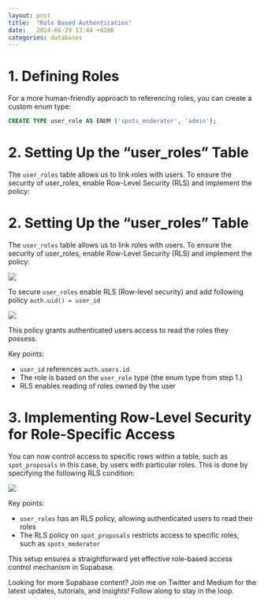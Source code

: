 ```yaml
---
layout: post
title:  "Role Based Authentication"
date:   2024-08-29 13:44 +0200
categories: databases
---
```

# 1. Defining Roles

For a more human-friendly approach to referencing roles, you can create a custom enum type:
```sql
CREATE TYPE user_role AS ENUM ('spots_moderator', 'admin');
```

# 2. Setting Up the “user_roles” Table

The `user_roles` table allows us to link roles with users. To ensure the security of user_roles, enable Row-Level Security (RLS) and implement the policy:

# 2. Setting Up the “user_roles” Table

The `user_roles` table allows us to link roles with users. To ensure the security of user_roles, enable Row-Level Security (RLS) and implement the policy:

![](https://miro.medium.com/v2/resize:fit:525/1*bgt9cwgv-PIP22xNMQ_m2g.png)

To secure `user_roles` enable RLS (Row-level security) and add following policy `auth.uid() = user_id`

![](https://miro.medium.com/v2/resize:fit:700/1*2TH1olH83xgtjYJ7Ad3Shw.png)

This policy grants authenticated users access to read the roles they possess.

Key points:

- `user_id` references `auth.users.id`
- The role is based on the `user_role` type (the enum type from step 1.)
- RLS enables reading of roles owned by the user

# 3. Implementing Row-Level Security for Role-Specific Access

You can now control access to specific rows within a table, such as `spot_proposals` in this case, by users with particular roles. This is done by specifying the following RLS condition:

![](https://miro.medium.com/v2/resize:fit:700/1*6TTjaHJURngSCNAumm_D7Q.png)

Key points:

- `user_roles` has an RLS policy, allowing authenticated users to read their roles
- The RLS policy on `spot_proposals` restricts access to specific roles, such as `spots_moderator`

This setup ensures a straightforward yet effective role-based access control mechanism in Supabase.

Looking for more Supabase content? Join me on Twitter and Medium for the latest updates, tutorials, and insights! Follow along to stay in the loop.
